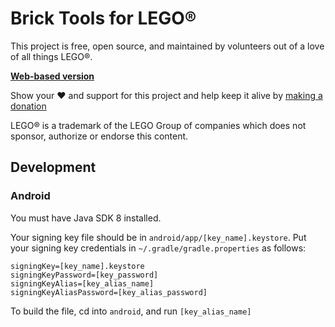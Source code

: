 # Brick Tools for LEGO®

This project is free, open source, and maintained by volunteers out of a love of all things LEGO®.

**[Web-based version](https://jeromedane.github.io/brick-tools-for-lego/)**

Show your ❤️ and support for this project and help keep it alive by [making a donation](https://www.paypal.com/donate?hosted_button_id=LWSCPL34NZ6LJ)

LEGO® is a trademark of the LEGO Group of companies which does not sponsor, authorize or endorse this content.

## Development

### Android

You must have Java SDK 8 installed.

Your signing key file should be in `android/app/[key_name].keystore`. Put your signing key credentials in `~/.gradle/gradle.properties` as follows:

```
signingKey=[key_name].keystore
signingKeyPassword=[key_password]
signingKeyAlias=[key_alias_name]
signingKeyAliasPassword=[key_alias_password]
```

To build the file, cd into `android`, and run `[key_alias_name]`
